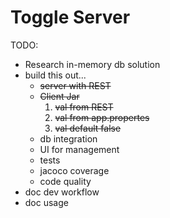 # Toggle Server

TODO:
- Research in-memory db solution
- build this out...
    - ~~server with REST~~
    - ~~Client Jar~~
        1. ~~val from REST~~
        2. ~~val from app.propertes~~
        3. ~~val default false~~
    - db integration
    - UI for management
    - tests
    - jacoco coverage
    - code quality
- doc dev workflow
- doc usage